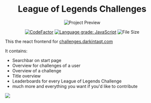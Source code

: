 <div align="center">
  <h1>League of Legends Challenges</h1>

![Project Preview](https://lolcdn.darkintaqt.com/cdn/challenge-preview.png "Project Preview")
  
[![CodeFactor](https://www.codefactor.io/repository/github/darkintaqt/challenges/badge)](https://www.codefactor.io/repository/github/darkintaqt/challenges)
[![Language grade: JavaScript](https://img.shields.io/lgtm/grade/javascript/g/DarkIntaqt/challenges.svg?logo=lgtm&logoWidth=18)](https://lgtm.com/projects/g/DarkIntaqt/challenges/context:javascript)
![File Size](https://img.shields.io/github/languages/code-size/DarkIntaqt/challenges)
</div>

This the react frontend for [challenges.darkintaqt.com](https://challenges.darkintaqt.com/)

It contains:
* Searchbar on start page
* Overview for challenges of a user
* Overview of a challenge
* Title overview
* Leaderboards for every League of Legends Challenge
* much more and everything you want if you'd like to contribute

<a href="https://github.com/darkintaqt/challenges/graphs/contributors">
  <img src="https://contrib.rocks/image?repo=darkintaqt/challenges" />
</a>
